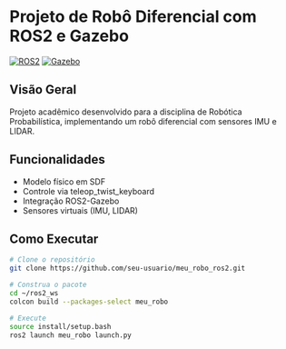# Projeto de Robô Diferencial com ROS2 e Gazebo

[![ROS2](https://img.shields.io/badge/ROS2-Humble-blue)](https://docs.ros.org/en/humble/)
[![Gazebo](https://img.shields.io/badge/Gazebo-Fortress-green)](https://gazebosim.org/home)

## Visão Geral
Projeto acadêmico desenvolvido para a disciplina de Robótica Probabilística, implementando um robô diferencial com sensores IMU e LIDAR.

## Funcionalidades
- Modelo físico em SDF
- Controle via teleop_twist_keyboard
- Integração ROS2-Gazebo
- Sensores virtuais (IMU, LIDAR)

## Como Executar
```bash
# Clone o repositório
git clone https://github.com/seu-usuario/meu_robo_ros2.git

# Construa o pacote
cd ~/ros2_ws
colcon build --packages-select meu_robo

# Execute
source install/setup.bash
ros2 launch meu_robo launch.py
